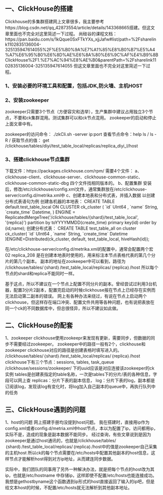<H2>一、ClickHouse的搭建</H2>
Clickhouse的多集群搭建网上文章很多，我主要参考https://blog.csdn.net/qq_42873554/article/details/143368665搭建。但这文章里面也不完全对这里简述一下过程。
尚硅谷的课程文档：https://pan.baidu.com/s/1kQque0SxFTkYXs_xjjJafw#list/path=%2Fsharelink1102835136004-325135947614055%2F%E5%B0%9A%E7%A1%85%E8%B0%B7%E5%A4%A7%E6%95%B0%E6%8D%AE%E6%8A%80%E6%9C%AF%E4%B9%8BClickHouse%2F1.%E7%AC%94%E8%AE%B0&parentPath=%2Fsharelink1102835136004-325135947614055
但这文章里面也不完全对这里简述一下过程。
<H3>1、安装必要的环境工具和配置，包括JDK,防火墙、主机HOST</H3>
<H3>2、安装zookeeper</H3>
  zookeeper只需要3个节点（方便容灾和选举），生产集群中建议占用独立3个节点，不要和ck集群混用。测试集群可以和ck节点混用。
  zookeeper的启动和停止上面文章中有。

  zookeeper的访问命令：
  ./zkCli.sh -server ip:port
  查看节点命令：help
  ls / 
  ls -R /
  获取节点的值：
  get /clickhouse/tables/diyi/test_table_local/replicas/replica_diyi_I/host
  
<H3>3、搭建clickhouse节点集群</H3>
下载文件：https://packages.clickhouse.com/rpm/
需要4个文件：
a、clickhouse-client、clickhouse-server、clickhouse-common-static、clickhouse-common-static-dbg
四个文件找相同版本的。
b、配置集群
安装后，修改/etc/clickhouse/config.xml文件，通常集群放在/etc/clickhouse-server/config.d/metrika.xml中
c、创建本地表和分布式表，并插入数据
  以创建分布式表语句为例
创建各机器的本地表：
CREATE TABLE default.test_table_local ON CLUSTER ck_cluster
(
    `id`        UInt64 ,
    `name`         String,
    `create_time`    Datetime,
) ENGINE = ReplicatedMergeTree('/clickhouse/tables/{shard}/test_table_local', '{replica}')
partition by toYYYYMMDD(create_time)
primary key(id)
order by (id,name);
创建分布式表：
CREATE TABLE test_table_all on cluster ck_cluster(
    `id`        UInt64 ,
    `name`         String,
    `create_time`    Datetime
)ENGINE=Distributed(ck_cluster, default, test_table_local, hiveHash(id));


在/etc/clickhouse-server/config.d/metrika.xml的配置中，通常会配置两个宏
<macros>
        <shard>02</shard>
        <replica>replica_208</replica>
</macros>
是在创建本地表时使用的，用来标注本节点表格代表的第几个分片的第几个副本。
副本的地址在zookeeper中可以看到，路径为
 /clickhouse/tables/｛shard｝/test_table_local/replicas/｛replica｝/host
 所以每个节点的shard和replica不能同时一样。

 基于这点，所以不建议在一个节点上配置不同分片的副本。曾经尝试过利用3台机器，配置3分片2副本，配置完启动的时候clickhouse报在节点上已经存在实例而无法启动第二副本的错误。
 网上有各种办法来绕过，有说在节点上启动两个clickhouse，但这样存在端口冲突、配置文件共用等各种问题，也有说把表放在同一个ck的不同数据库中，但总很怪异，所以不建议如此做。

<H2>二、ClickHouse的配套</H2>
1、zookeeper
clickhouse使用zookeepr来发现有更新，需要同步，但数据的同步不需要经过zookeeper。
zookeeper中的路径一般有2个，clickhouse和zookeeper
clickhouse对应的路径是创建表格时填写进入的。
/clickhouse/tables/｛shard｝/test_table_local/replicas/｛replica｝/host
clickhouse下有三个节点：sessions, tables, task_queue
/clickhouse/sessions/zookeeper/ 下的uuid应该是对应连接该zookeeper的ck实例
tables是创建表指定的table名称，一次是tables下的分片/表的各种信息，字段可以网上查
replicas：分片下表的副本信息，
log：分片下表的log，副本都是订阅该log，发现该log有变化时，将log加入自己副本的queue中，再执行队列中的任务


<H2>三、ClickHouse遇到的问题</H2>
1、host的问题
网上搭建手册均没提到host问题。
我在搭建时，直接用ip作为config.xml或者config.d/metria.xml中host节点，本以为配置了ip，访问都用ip，实际不是，造成的现象是副本数据不能同步。
经过查询，有些文章说到是因为zookeeper是通过host通讯的，也就是/clickhouse/tables/｛shard｝/test_table_local/replicas/｛replica｝/host中的值是zookeeper自己采集的主机host
所以ck的每个节点需要在/etc/hosts中配置其他副本的host信息，这样节点才能解析host得到对方ip地址，从而建连同步数据。

实际中，我们团队的同事用了另外一种解决办法，就是把每个节点的host改为其ip，也就是/etc/hostname 中存储ip，这样即使不配置/etc/hosts也能连接成功。
我想是gethostbyname这个函数遇到ip形式的host直接返回了输入的ip吧，但是给文本host的时候，不配置/etc/hosts就无法解析到其他副本地址。
